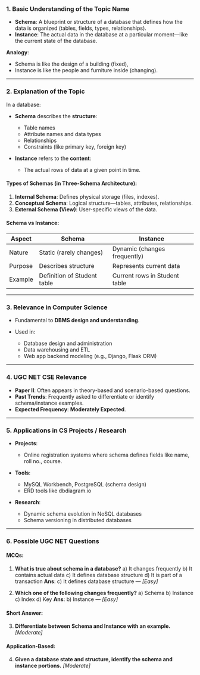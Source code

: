 ### 1. **Basic Understanding of the Topic Name**

* **Schema**: A blueprint or structure of a database that defines how the data is organized (tables, fields, types, relationships).
* **Instance**: The actual data in the database at a particular moment—like the current state of the database.

**Analogy**:

* Schema is like the design of a building (fixed),
* Instance is like the people and furniture inside (changing).

---

### 2. **Explanation of the Topic**

In a database:

* **Schema** describes the **structure**:

  * Table names
  * Attribute names and data types
  * Relationships
  * Constraints (like primary key, foreign key)
* **Instance** refers to the **content**:

  * The actual rows of data at a given point in time.

#### Types of Schemas (in Three-Schema Architecture):

1. **Internal Schema**: Defines physical storage (files, indexes).
2. **Conceptual Schema**: Logical structure—tables, attributes, relationships.
3. **External Schema (View)**: User-specific views of the data.

#### Schema vs Instance:

| Aspect  | Schema                      | Instance                      |
| ------- | --------------------------- | ----------------------------- |
| Nature  | Static (rarely changes)     | Dynamic (changes frequently)  |
| Purpose | Describes structure         | Represents current data       |
| Example | Definition of Student table | Current rows in Student table |

---

### 3. **Relevance in Computer Science**

* Fundamental to **DBMS design and understanding**.
* Used in:

  * Database design and administration
  * Data warehousing and ETL
  * Web app backend modeling (e.g., Django, Flask ORM)

---

### 4. **UGC NET CSE Relevance**

* **Paper II**: Often appears in theory-based and scenario-based questions.
* **Past Trends**: Frequently asked to differentiate or identify schema/instance examples.
* **Expected Frequency**: **Moderately Expected**.

---

### 5. **Applications in CS Projects / Research**

* **Projects**:

  * Online registration systems where schema defines fields like name, roll no., course.
* **Tools**:

  * MySQL Workbench, PostgreSQL (schema design)
  * ERD tools like dbdiagram.io
* **Research**:

  * Dynamic schema evolution in NoSQL databases
  * Schema versioning in distributed databases

---

### 6. **Possible UGC NET Questions**

#### MCQs:

1. **What is true about schema in a database?**
   a) It changes frequently
   b) It contains actual data
   c) It defines database structure
   d) It is part of a transaction
   **Ans**: c) It defines database structure — *\[Easy]*

2. **Which one of the following changes frequently?**
   a) Schema
   b) Instance
   c) Index
   d) Key
   **Ans**: b) Instance — *\[Easy]*

#### Short Answer:

3. **Differentiate between Schema and Instance with an example.** *\[Moderate]*

#### Application-Based:

4. **Given a database state and structure, identify the schema and instance portions.** *\[Moderate]*


